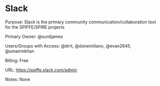 # Slack

Purpose: Slack is the primary community communication/collaboration tool for the SPIFFE/SPIRE projects

Primary Owner: @suniljames

Users/Groups with Access: @drrt, @donemiliano, @evan2645, @umairmkhan

Billing: Free

URL: https://spiffe.slack.com/admin

Notes: None
